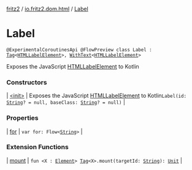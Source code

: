 [fritz2](../../index.md) / [io.fritz2.dom.html](../index.md) / [Label](./index.md)

# Label

`@ExperimentalCoroutinesApi @FlowPreview class Label : `[`Tag`](../../io.fritz2.dom/-tag/index.md)`<`[`HTMLLabelElement`](https://kotlinlang.org/api/latest/jvm/stdlib/org.w3c.dom/-h-t-m-l-label-element/index.html)`>, `[`WithText`](../../io.fritz2.dom/-with-text/index.md)`<`[`HTMLLabelElement`](https://kotlinlang.org/api/latest/jvm/stdlib/org.w3c.dom/-h-t-m-l-label-element/index.html)`>`

Exposes the JavaScript [HTMLLabelElement](https://developer.mozilla.org/en/docs/Web/API/HTMLLabelElement) to Kotlin

### Constructors

| [&lt;init&gt;](-init-.md) | Exposes the JavaScript [HTMLLabelElement](https://developer.mozilla.org/en/docs/Web/API/HTMLLabelElement) to Kotlin`Label(id: `[`String`](https://kotlinlang.org/api/latest/jvm/stdlib/kotlin/-string/index.html)`? = null, baseClass: `[`String`](https://kotlinlang.org/api/latest/jvm/stdlib/kotlin/-string/index.html)`? = null)` |

### Properties

| [for](for.md) | `var for: Flow<`[`String`](https://kotlinlang.org/api/latest/jvm/stdlib/kotlin/-string/index.html)`>` |

### Extension Functions

| [mount](../../io.fritz2.dom/mount.md) | `fun <X : `[`Element`](https://kotlinlang.org/api/latest/jvm/stdlib/org.w3c.dom/-element/index.html)`> `[`Tag`](../../io.fritz2.dom/-tag/index.md)`<X>.mount(targetId: `[`String`](https://kotlinlang.org/api/latest/jvm/stdlib/kotlin/-string/index.html)`): `[`Unit`](https://kotlinlang.org/api/latest/jvm/stdlib/kotlin/-unit/index.html) |

